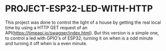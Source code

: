 # PROJECT-ESP32-LED-WITH-HTTP

This project was done to control the light of a house by getting the real local time by using a HTTP GET request of an API(https://timeapi.io/swagger/index.html). But this version is a simple one, to control a led with GPIO's of ESP32, turning it on when is a odd minute and turning it off when is a even minute.
